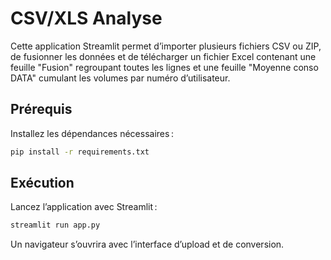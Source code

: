 # CSV/XLS Analyse

Cette application Streamlit permet d’importer plusieurs fichiers CSV ou ZIP, de fusionner les données et de télécharger un fichier Excel contenant une feuille "Fusion" regroupant toutes les lignes et une feuille "Moyenne conso DATA" cumulant les volumes par numéro d’utilisateur.

## Prérequis

Installez les dépendances nécessaires :

```bash
pip install -r requirements.txt
```

## Exécution

Lancez l’application avec Streamlit :

```bash
streamlit run app.py
```

Un navigateur s’ouvrira avec l’interface d’upload et de conversion.
